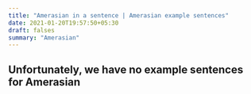 ```yaml
---
title: "Amerasian in a sentence | Amerasian example sentences"
date: 2021-01-20T19:57:50+05:30
draft: falses
summary: "Amerasian"
---
```

## Unfortunately, we have no example sentences for Amerasian                 
